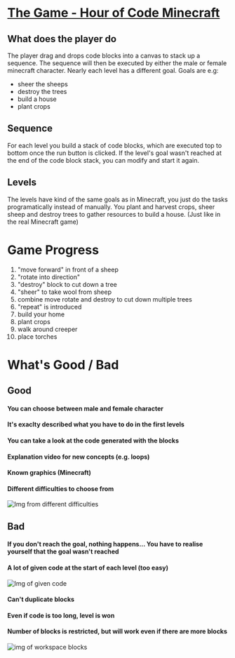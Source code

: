 # [The Game - Hour of Code Minecraft](https://code.org/minecraft)  

## What does the player do
The player drag and drops code blocks into a canvas to stack up a sequence. The sequence will then be executed by either the male or female minecraft character. Nearly each level has a different goal. Goals are e.g:
- sheer the sheeps
- destroy the trees
- build a house
- plant crops

## Sequence
For each level you build a stack of code blocks, which are executed top to bottom once the run button is clicked. If the level's goal wasn't reached at the end of the code block stack, you can modify and start it again.

## Levels
The levels have kind of the same goals as in Minecraft, you just do the tasks programatically instead of manually. You plant and harvest crops, sheer sheep and destroy trees to gather resources to build a house. (Just like in the real Minecraft game)

# Game Progress
1. "move forward" in front of a sheep
1. "rotate into direction"
1. "destroy" block to cut down a tree
1. "sheer" to take wool from sheep
1. combine move rotate and destroy to cut down multiple trees
1. "repeat" is introduced
1. build your home
1. plant crops
1. walk around creeper
1. place torches

# What's Good / Bad

## Good
#### You can choose between male and female character
#### It's exaclty described what you have to do in the first levels
#### You can take a look at the code generated with the blocks
#### Explanation video for new concepts (e.g. loops)
#### Known graphics (Minecraft)
#### Different difficulties to choose from

![Img from different difficulties]()


## Bad
#### If you don't reach the goal, nothing happens... You have to realise yourself that the goal wasn't reached
#### A lot of given code at the start of each level (too easy)

![Img of given code]()

#### Can't duplicate blocks
#### Even if code is too long, level is won
#### Number of blocks is restricted, but will work even if there are more blocks

![img of workspace blocks]()


